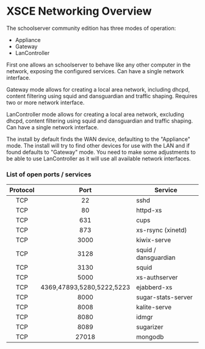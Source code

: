 # XSCE Networking Overview

The schoolserver community edition has three modes of operation:

* Appliance
* Gateway
* LanController

First one allows an schoolserver to behave like any other computer in the
network, exposing the configured services. Can have a single network interface.

Gateway mode allows for creating a local area network, including dhcpd, content
filtering using squid and dansguardian and traffic shaping. Requires two or more
network interface.

LanController mode allows for creating a local area network, excluding dhcpd,
content filtering using squid and dansguardian and traffic shaping.
Can have a single network interface.

The install by default finds the WAN device, defaulting to the "Appliance" mode.
The install will try to find other devices for use with the LAN and if found
defaults to "Gateway" mode. You need to make some adjustments to be able to use
LanController as it will use all available network interfaces.

### List of open ports / services

|Protocol  | Port                      |Service               |
|:--------:|:-------------------------:|----------------------|
| TCP      | 22                        |    sshd              |
| TCP      | 80                        | httpd-xs             |
| TCP      | 631                       | cups                 |
| TCP      | 873                       | xs-rsync (xinetd)    |
| TCP      | 3000                      |     kiwix-serve      |
| TCP      | 3128                      | squid / dansguardian |
| TCP      | 3130                      |       squid          |
| TCP      | 5000                      |     xs-authserver    |
| TCP      | 4369,47893,5280,5222,5223 |    ejabberd-xs       |
| TCP      | 8000                      | sugar-stats-server   |
| TCP      | 8008                      |  kalite-serve        |
| TCP      | 8080                      |        idmgr         |
| TCP      | 8089                      |    sugarizer         |
| TCP      | 27018                     |    mongodb           |

